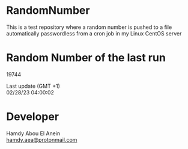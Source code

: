 # RandomNumber    
This is a test repository where a random number is pushed to a file automatically passwordless from a cron job in my Linux CentOS server    
# Random Number of the last run   
19744
      
Last update (GMT +1)    
02/28/23 04:00:02
# Developer    
Hamdy Abou El Anein   
hamdy.aea@protonmail.com
